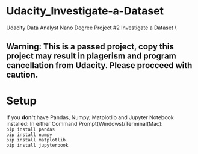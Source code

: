 # Udacity_Investigate-a-Dataset
Udacity Data Analyst Nano Degree Project #2 Investigate a Dataset \
## **Warning: This is a passed project, copy this project may result in plagerism and program cancellation from Udacity. Please procceed with caution.**
# Setup 
If you **don't** have Pandas, Numpy, Matplotlib and Jupyter Notebook installed: 
In either Command Prompt(Windows)/Terminal(Mac): \
`pip install pandas` \
`pip install numpy` \
`pip install matplotlib`\
`pip install jupyterbook` 


